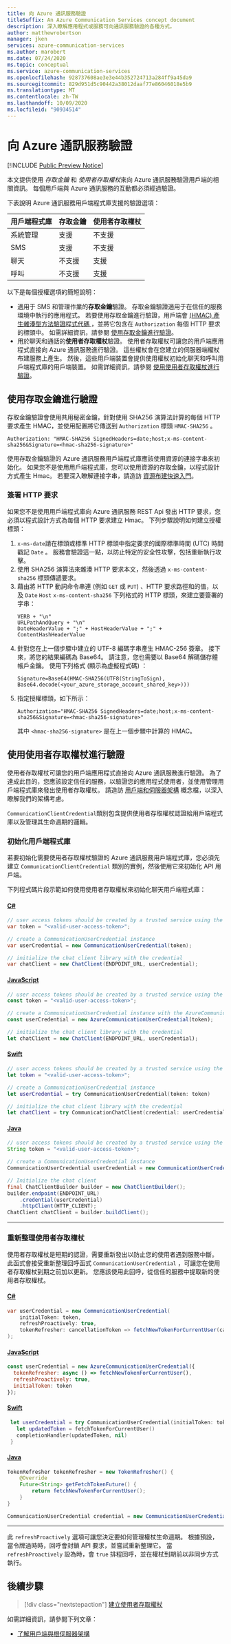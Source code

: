 ```yaml
---
title: 向 Azure 通訊服務驗證
titleSuffix: An Azure Communication Services concept document
description: 深入瞭解應用程式或服務可向通訊服務驗證的各種方式。
author: matthewrobertson
manager: jken
services: azure-communication-services
ms.author: marobert
ms.date: 07/24/2020
ms.topic: conceptual
ms.service: azure-communication-services
ms.openlocfilehash: 928737608ae3e3e44b352724713a284ff9a45da9
ms.sourcegitcommit: 829d951d5c90442a38012daaf77e86046018e5b9
ms.translationtype: MT
ms.contentlocale: zh-TW
ms.lasthandoff: 10/09/2020
ms.locfileid: "90934514"
---
```

# <a name="authenticate-to-azure-communication-services"></a>向 Azure 通訊服務驗證

[!INCLUDE [Public Preview Notice](../includes/public-preview-include.md)]

本文提供使用 *存取金鑰* 和 *使用者存取權杖*來向 Azure 通訊服務驗證用戶端的相關資訊。 每個用戶端與 Azure 通訊服務的互動都必須經過驗證。

下表說明 Azure 通訊服務用戶端程式庫支援的驗證選項：

| 用戶端程式庫 | 存取金鑰    | 使用者存取權杖 |
| -------------- | ------------- | ------------------ |
| 系統管理 | 支援     | 不支援      |
| SMS            | 支援     | 不支援      |
| 聊天           | 不支援 | 支援          |
| 呼叫        | 不支援 | 支援          |

以下是每個授權選項的簡短說明：

- 適用于 SMS 和管理作業的**存取金鑰**驗證。 存取金鑰驗證適用于在信任的服務環境中執行的應用程式。 若要使用存取金鑰進行驗證，用戶端會 [ (HMAC) 產生雜湊型方法驗證程式代碼 ](https://en.wikipedia.org/wiki/HMAC) ，並將它包含在 `Authorization` 每個 HTTP 要求的標頭中。 如需詳細資訊，請參閱 [使用存取金鑰進行驗證](#authenticate-with-an-access-key)。
- 用於聊天和通話的**使用者存取權杖**驗證。 使用者存取權杖可讓您的用戶端應用程式直接向 Azure 通訊服務進行驗證。 這些權杖會在您建立的伺服器端權杖布建服務上產生。 然後，這些用戶端裝置會提供使用權杖初始化聊天和呼叫用戶端程式庫的用戶端裝置。 如需詳細資訊，請參閱 [使用使用者存取權杖進行驗證](#authenticate-with-a-user-access-token)。

## <a name="authenticate-with-an-access-key"></a>使用存取金鑰進行驗證

存取金鑰驗證會使用共用秘密金鑰，針對使用 SHA256 演算法計算的每個 HTTP 要求產生 HMAC，並使用配置將它傳送到 `Authorization` 標頭 `HMAC-SHA256` 。

```
Authorization: "HMAC-SHA256 SignedHeaders=date;host;x-ms-content-sha256&Signature=<hmac-sha256-signature>"
```

使用存取金鑰驗證的 Azure 通訊服務用戶端程式庫應該使用資源的連接字串來初始化。 如果您不是使用用戶端程式庫，您可以使用資源的存取金鑰，以程式設計方式產生 Hmac。 若要深入瞭解連接字串，請造訪 [資源布建快速入門](../quickstarts/create-communication-resource.md)。

### <a name="sign-an-http-request"></a>簽署 HTTP 要求

如果您不是使用用戶端程式庫向 Azure 通訊服務 REST Api 發出 HTTP 要求，您必須以程式設計方式為每個 HTTP 要求建立 Hmac。 下列步驟說明如何建立授權標頭：

1. `x-ms-date`請在標頭或標準 HTTP 標頭中指定要求的國際標準時間 (UTC) 時間戳記 `Date` 。 服務會驗證這一點，以防止特定的安全性攻擊，包括重新執行攻擊。
1. 使用 SHA256 演算法來雜湊 HTTP 要求本文，然後透過 `x-ms-content-sha256` 標頭傳遞要求。
1. 藉由將 HTTP 動詞命令串連 (例如 `GET` 或 `PUT`) 、HTTP 要求路徑和的值，以及 `Date` `Host` `x-ms-content-sha256` 下列格式的 HTTP 標頭，來建立要簽署的字串：
    ```
    VERB + "\n"
    URLPathAndQuery + "\n"
    DateHeaderValue + ";" + HostHeaderValue + ";" + ContentHashHeaderValue
    ```
1. 針對您在上一個步驟中建立的 UTF-8 編碼字串產生 HMAC-256 簽章。 接下來，將您的結果編碼為 Base64。 請注意，您也需要以 Base64 解碼儲存體帳戶金鑰。 使用下列格式 (顯示為虛擬程式碼) ：
    ```
    Signature=Base64(HMAC-SHA256(UTF8(StringToSign), Base64.decode(<your_azure_storage_account_shared_key>)))
    ```
1. 指定授權標頭，如下所示：
    ```
    Authorization="HMAC-SHA256 SignedHeaders=date;host;x-ms-content-sha256&Signature=<hmac-sha256-signature>"  
    ```
    其中 `<hmac-sha256-signature>` 是在上一個步驟中計算的 HMAC。

## <a name="authenticate-with-a-user-access-token"></a>使用使用者存取權杖進行驗證

使用者存取權杖可讓您的用戶端應用程式直接向 Azure 通訊服務進行驗證。 為了達成此目的，您應該設定信任的服務，以驗證您的應用程式使用者，並使用管理用戶端程式庫來發出使用者存取權杖。 請造訪 [用戶端和伺服器架構](./client-and-server-architecture.md) 概念檔，以深入瞭解我們的架構考慮。

`CommunicationClientCredential`類別包含提供使用者存取權杖認證給用戶端程式庫以及管理其生命週期的邏輯。

### <a name="initialize-the-client-libraries"></a>初始化用戶端程式庫

若要初始化需要使用者存取權杖驗證的 Azure 通訊服務用戶端程式庫，您必須先建立 `CommunicationClientCredential` 類別的實例，然後使用它來初始化 API 用戶端。

下列程式碼片段示範如何使用使用者存取權杖來初始化聊天用戶端程式庫：

#### <a name="c"></a>[C#](#tab/csharp)

```csharp
// user access tokens should be created by a trusted service using the Administration client library
var token = "<valid-user-access-token>";

// create a CommunicationUserCredential instance
var userCredential = new CommunicationUserCredential(token);

// initialize the chat client library with the credential
var chatClient = new ChatClient(ENDPOINT_URL, userCredential);
```

#### <a name="javascript"></a>[JavaScript](#tab/javascript)

```javascript
// user access tokens should be created by a trusted service using the Administration client library
const token = "<valid-user-access-token>";

// create a CommunicationUserCredential instance with the AzureCommunicationUserCredential class
const userCredential = new AzureCommunicationUserCredential(token);

// initialize the chat client library with the credential
let chatClient = new ChatClient(ENDPOINT_URL, userCredential);
```

#### <a name="swift"></a>[Swift](#tab/swift)

```swift
// user access tokens should be created by a trusted service using the Administration client library
let token = "<valid-user-access-token>";

// create a CommunicationUserCredential instance
let userCredential = try CommunicationUserCredential(token: token)

// initialize the chat client library with the credential
let chatClient = try CommunicationChatClient(credential: userCredential, endpoint: ENDPOINT_URL)
```

#### <a name="java"></a>[Java](#tab/java)

```java
// user access tokens should be created by a trusted service using the Administration client library
String token = "<valid-user-access-token>";

// create a CommunicationUserCredential instance
CommunicationUserCredential userCredential = new CommunicationUserCredential(token);

// Initialize the chat client
final ChatClientBuilder builder = new ChatClientBuilder();
builder.endpoint(ENDPOINT_URL)
    .credential(userCredential)
    .httpClient(HTTP_CLIENT);
ChatClient chatClient = builder.buildClient();
```

---

### <a name="refreshing-user-access-tokens"></a>重新整理使用者存取權杖

使用者存取權杖是短期的認證，需要重新發出以防止您的使用者遇到服務中斷。 此函式會接受重新整理回呼函式 `CommunicationUserCredential` ，可讓您在使用者存取權杖到期之前加以更新。 您應該使用此回呼，從信任的服務中提取新的使用者存取權杖。

#### <a name="c"></a>[C#](#tab/csharp)

```csharp
var userCredential = new CommunicationUserCredential(
    initialToken: token,
    refreshProactively: true,
    tokenRefresher: cancellationToken => fetchNewTokenForCurrentUser(cancellationToken)
);
```

#### <a name="javascript"></a>[JavaScript](#tab/javascript)

```javascript
const userCredential = new AzureCommunicationUserCredential({
  tokenRefresher: async () => fetchNewTokenForCurrentUser(),
  refreshProactively: true,
  initialToken: token
});
```

#### <a name="swift"></a>[Swift](#tab/swift)

```swift
 let userCredential = try CommunicationUserCredential(initialToken: token, refreshProactively: true) { |completionHandler|
   let updatedToken = fetchTokenForCurrentUser()
   completionHandler(updatedToken, nil)
 }
```

#### <a name="java"></a>[Java](#tab/java)

```java
TokenRefresher tokenRefresher = new TokenRefresher() {
    @Override
    Future<String> getFetchTokenFuture() {
        return fetchNewTokenForCurrentUser();
    }
}

CommunicationUserCredential credential = new CommunicationUserCredential(tokenRefresher, token, true);
```
---

此 `refreshProactively` 選項可讓您決定要如何管理權杖生命週期。 根據預設，當令牌過時時，回呼會封鎖 API 要求，並嘗試重新整理它。 當 `refreshProactively` 設為時，會 `true` 排程回呼，並在權杖到期前以非同步方式執行。

## <a name="next-steps"></a>後續步驟

> [!div class="nextstepaction"]
> [建立使用者存取權杖](../quickstarts/access-tokens.md)

如需詳細資訊，請參閱下列文章：
- [了解用戶端與根伺服器架構](../concepts/client-and-server-architecture.md)
